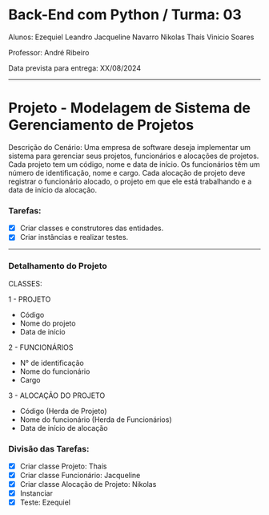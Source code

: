 # Back-End com Python / Turma: 03

Alunos: Ezequiel Leandro
        Jacqueline Navarro
        Nikolas
        Thaís
        Vinicio Soares

Professor: André Ribeiro

Data prevista para entrega: XX/08/2024 

---

# Projeto - Modelagem de Sistema de Gerenciamento de Projetos

Descrição do Cenário:
Uma empresa de software deseja implementar um sistema para gerenciar seus projetos,
funcionários e alocações de projetos. Cada projeto tem um código, nome e data de início.
Os funcionários têm um número de identificação, nome e cargo. Cada alocação de projeto
deve registrar o funcionário alocado, o projeto em que ele está trabalhando e a data de
início da alocação.

### Tarefas:

- [x] Criar classes e construtores das entidades.
- [x] Criar instâncias e realizar testes.

---
### Detalhamento do Projeto

CLASSES:

1 - PROJETO
- Código
- Nome do projeto
- Data de início

2 - FUNCIONÁRIOS
- N° de identificação
- Nome do funcionário
- Cargo

3 - ALOCAÇÃO DO PROJETO
- Código (Herda de Projeto)
- Nome do funcionário (Herda de Funcionários)
- Data de início de alocação

### Divisão das Tarefas:

-[x] Criar classe Projeto: Thaís
-[x] Criar classe Funcionário: Jacqueline
-[x] Criar classe Alocação de Projeto: Nikolas
-[x] Instanciar
-[x] Teste: Ezequiel
